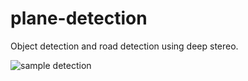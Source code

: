 # plane-detection

Object detection and road detection using deep stereo.

![sample detection](https://i.imgur.com/h98FXmx.png)
